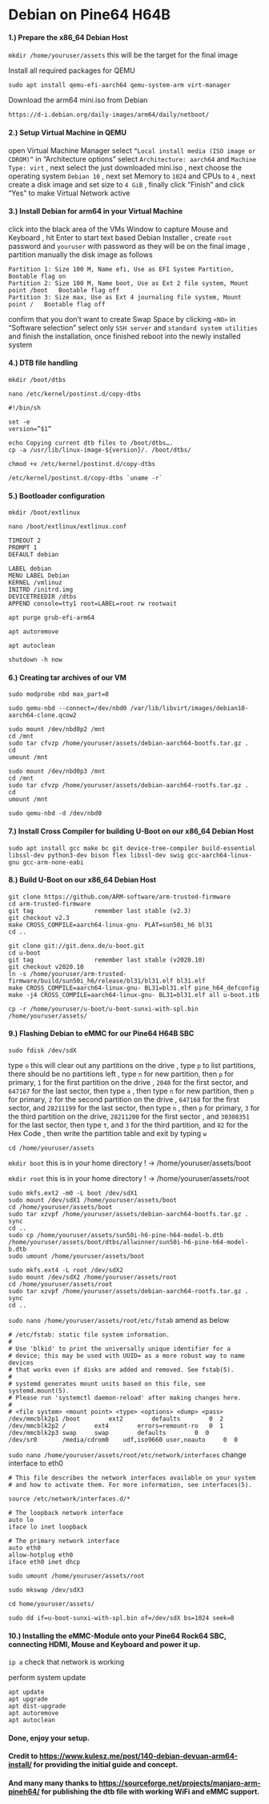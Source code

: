 # Debian on Pine64 H64B

#### 1.)	Prepare the x86_64 Debian Host

`mkdir /home/youruser/assets`		this will be the target for the final image

Install all required packages for QEMU

`sudo apt install qemu-efi-aarch64 qemu-system-arm virt-manager`

Download the arm64 mini.iso from Debian

`https://d-i.debian.org/daily-images/arm64/daily/netboot/`

#### 2.)	Setup Virtual Machine in QEMU

open Virtual Machine Manager
select `“Local install media (ISO image or CDROM)”`
in “Architecture options” select `Architecture: aarch64` and `Machine Type: virt`
, next select the just downloaded mini.iso
, next choose the operating system `Debian 10`
, next set Memory to `1024` and CPUs to `4`
, next create a disk image and set size to `4 GiB`
, finally click “Finish” and click “Yes” to make Virtual Network active

#### 3.)	Install Debian for arm64 in your Virtual Machine

click into the black area of the VMs Window to capture Mouse and Keyboard
, hit Enter to start text based Debian Installer
, create `root` password and `youruser` with password as they will be on the final image
, partition manually the disk image as follows

	Partition 1: Size 100 M, Name efi, Use as EFI System Partition, Bootable flag on 
	Partition 2: Size 100 M, Name boot, Use as Ext 2 file system, Mount point /boot   Bootable flag off
	Partition 3: Size max, Use as Ext 4 journaling file system, Mount point /   Bootable flag off

confirm that you don’t want to create Swap Space by clicking `<NO>`
in “Software selection” select only `SSH server` and `standard system utilities`
and finish the installation, once finished reboot into the newly installed system
	
#### 4.)	DTB file handling

`mkdir /boot/dtbs`

`nano /etc/kernel/postinst.d/copy-dtbs`

	#!/bin/sh
	
	set -e
	version=”$1”
	
	echo Copying current dtb files to /boot/dtbs….
	cp -a /usr/lib/linux-image-${version}/. /boot/dtbs/

`chmod +x /etc/kernel/postinst.d/copy-dtbs`

	/etc/kernel/postinst.d/copy-dtbs `uname -r`

#### 5.)	Bootloader configuration

`mkdir /boot/extlinux`
 
`nano /boot/extlinux/extlinux.conf`

	TIMEOUT 2
	PROMPT 1
	DEFAULT debian
	
	LABEL debian
	MENU LABEL Debian
	KERNEL /vmlinuz
	INITRD /initrd.img
	DEVICETREEDIR /dtbs
	APPEND console=tty1 root=LABEL=root rw rootwait

`apt purge grub-efi-arm64`

`apt autoremove`

`apt autoclean`

`shutdown -h now`

#### 6.)	Creating tar archives of our VM

`sudo modprobe nbd max_part=8`

`sudo qemu-nbd --connect=/dev/nbd0 /var/lib/libvirt/images/debian10-aarch64-clone.qcow2`
	
	sudo mount /dev/nbd0p2 /mnt
	cd /mnt
	sudo tar cfvzp /home/youruser/assets/debian-aarch64-bootfs.tar.gz .
	cd
	umount /mnt

	sudo mount /dev/nbd0p3 /mnt
	cd /mnt
	sudo tar cfvzp /home/youruser/assets/debian-aarch64-rootfs.tar.gz .
	cd
	umount /mnt

`sudo qemu-nbd -d /dev/nbd0`

#### 7.)	Install Cross Compiler for building U-Boot on our  x86_64 Debian Host

`sudo apt install gcc make bc git device-tree-compiler build-essential libssl-dev python3-dev bison flex libssl-dev swig gcc-aarch64-linux-gnu gcc-arm-none-eabi`

#### 8.)	Build U-Boot on our x86_64 Debian Host

	git clone https://github.com/ARM-software/arm-trusted-firmware
	cd arm-trusted-firmware
	git tag					remember last stable (v2.3)
	git checkout v2.3
	make CROSS_COMPILE=aarch64-linux-gnu- PLAT=sun50i_h6 bl31
	cd ..
	
	git clone git://git.denx.de/u-boot.git
	cd u-boot
	git tag					remember last stable (v2020.10)
	git checkout v2020.10
	ln -s /home/youruser/arm-trusted-firmware/build/sun50i_h6/release/bl31/bl31.elf bl31.elf
	make CROSS_COMPILE=aarch64-linux-gnu- BL31=bl31.elf pine_h64_defconfig
	make -j4 CROSS_COMPILE=aarch64-linux-gnu- BL31=bl31.elf all u-boot.itb

	cp -r /home/youruser/u-boot/u-boot-sunxi-with-spl.bin /home/youruser/assets/

#### 9.)	Flashing Debian to eMMC for our Pine64 H64B SBC

`sudo fdisk /dev/sdX`

type `o` this will clear out any partitions on the drive
, type `p` to list partitions, there should be no partitions left
, type `n` for new partition, then `p` for primary, `1` for the first partition on the drive
, `2048` for the first sector, and `647167` for the last sector, then type `a`
, then type `n` for new partition, then `p` for primary, `2` for the second partition on the drive
, `647168` for the first sector, and `28211199` for the last sector, then type `n`
, then `p` for primary, `3` for the third partition on the drive, `28211200` for the first sector
, and `30308351` for the last sector, then type `t`, and `3` for the third partition, and `82` for the Hex Code
, then write the partition table and exit by typing `w`

`cd /home/youruser/assets`

`mkdir boot`	this is in your home directory ! → /home/youruser/assets/boot

`mkdir root`	this is in your home directory ! → /home/youruser/assets/root

	sudo mkfs.ext2 -m0 -L boot /dev/sdX1
	sudo mount /dev/sdX1 /home/youruser/assets/boot
	cd /home/youruser/assets/boot
	sudo tar xzvpf /home/youruser/assets/debian-aarch64-bootfs.tar.gz .
	sync
	cd ..
	sudo cp /home/youruser/assets/sun50i-h6-pine-h64-model-b.dtb /home/youruser/assets/boot/dtbs/allwinner/sun50i-h6-pine-h64-model-b.dtb
	sudo umount /home/youruser/assets/boot

	sudo mkfs.ext4 -L root /dev/sdX2
	sudo mount /dev/sdX2 /home/youruser/assets/root
	cd /home/youruser/assets/root
	sudo tar xzvpf /home/youruser/assets/debian-aarch64-rootfs.tar.gz .
	sync
	cd ..
	
`sudo nano /home/youruser/assets/root/etc/fstab`	amend as below

	# /etc/fstab: static file system information.
	#
	# Use 'blkid' to print the universally unique identifier for a
	# device; this may be used with UUID= as a more robust way to name devices
	# that works even if disks are added and removed. See fstab(5).
	#
	# systemd generates mount units based on this file, see systemd.mount(5).
	# Please run 'systemctl daemon-reload' after making changes here.
	#
	# <file system> <mount point> <type> <options> <dump> <pass>
	/dev/mmcblk2p1 /boot		ext2		defaults  		0  2
	/dev/mmcblk2p2 /		ext4		errors=remount-ro  	0  1
	/dev/mmcblk2p3 swap		swap		defaults 		0  0
	/dev/sr0       /media/cdrom0	udf,iso9660	user,noauto		0  0

`sudo nano /home/youruser/assets/root/etc/network/interfaces`	change interface to eth0

	# This file describes the network interfaces available on your system
	# and how to activate them. For more information, see interfaces(5).

	source /etc/network/interfaces.d/*

	# The loopback network interface
	auto lo
	iface lo inet loopback

	# The primary network interface
	auto eth0
	allow-hotplug eth0
	iface eth0 inet dhcp

`sudo umount /home/youruser/assets/root`

`sudo mkswap /dev/sdX3`

`cd home/youruser/assets/`

`sudo dd if=u-boot-sunxi-with-spl.bin of=/dev/sdX bs=1024 seek=8`

#### 10.)	Installing the eMMC-Module onto your Pine64 Rock64 SBC, connecting HDMI, Mouse and Keyboard and power it up.

`ip a`	check that network is working

perform system update

	apt update
	apt upgrade
	apt dist-upgrade
	apt autoremove
	apt autoclean

#### Done, enjoy your setup.

#### Credit to https://www.kulesz.me/post/140-debian-devuan-arm64-install/ for providing the initial guide and concept.
#### And many many thanks to https://sourceforge.net/projects/manjaro-arm-pineh64/ for publishing the dtb file with working WiFi and eMMC support.
